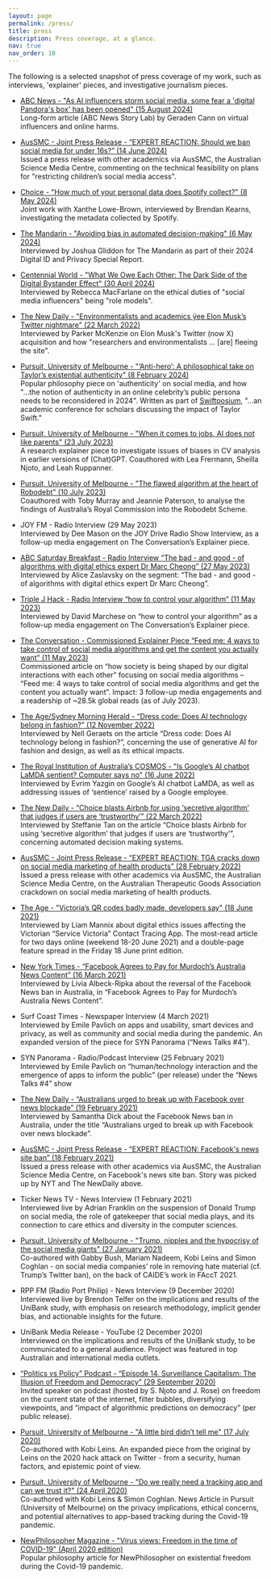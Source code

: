 ```yaml
---
layout: page
permalink: /press/
title: press
description: Press coverage, at a glance.
nav: true
nav_order: 10
---
```


The following is a selected snapshot of press coverage of my work, such as interviews, 'explainer' pieces, and investigative journalism pieces.

* [ABC News - "As AI influencers storm social media, some fear a 'digital Pandora's box' has been opened" (15 August 2024)](https://www.abc.net.au/news/2024-08-16/ai-influencers-instagram-porn-social-media-relationships/104071876)<br/>
Long-form article (ABC News Story Lab) by Geraden Cann on virtual influencers and online harms.

* [AusSMC - Joint Press Release - “EXPERT REACTION: Should we ban social media for under 16s?” (14 June 2024)](https://www.scimex.org/newsfeed/expert-reaction-should-we-ban-social-media-for-under-16s)<br/>
Issued a press release with other academics via AusSMC, the Australian Science Media Centre, commenting on the technical feasibility on plans for "restricting children’s social media access".

* [Choice - "How much of your personal data does Spotify collect?" (8 May 2024)](https://www.choice.com.au/consumers-and-data/data-collection-and-use/who-has-your-data/articles/spotify-personal-data)<br/>
Joint work with Xanthe Lowe-Brown, interviewed by Brendan Kearns, investigating the metadata collected by Spotify.

* [The Mandarin - "Avoiding bias in automated decision-making" (6 May 2024)](https://www.themandarin.com.au/244865-avoiding-bias-in-automated-decision-making/)<br/>
Interviewed by Joshua Gliddon for The Mandarin as part of their 2024 Digital ID and Privacy Special Report.

* [Centennial World - "What We Owe Each Other: The Dark Side of the Digital Bystander Effect" (30 April 2024)](https://centennialworld.com/what-we-owe-each-other-digital-bystander-effect/)<br/>
Interviewed by Rebecca MacFarlane on the ethical duties of "social media influencers" being "role models".

* [The New Daily - "Environmentalists and academics ÿee Elon Musk’s Twitter nightmare" (22 March 2022)](https://www.thenewdaily.com.au/life/tech/2023/08/17/twitter-exodus-elon-musk)<br/>
Interviewed by Parker McKenzie on Elon Musk's Twitter (now X) acquisition and how "researchers and environmentalists ... [are] fleeing the site".

* [Pursuit, University of Melbourne - "‘Anti-hero’: A philosophical take on Taylor’s existential authenticity" (8 February 2024)](https://pursuit.unimelb.edu.au/articles/anti-hero-a-philosophical-take-on-taylor-s-existential-authenticity)<br/>
Popular philosophy piece on 'authenticity' on social media, and how "...the notion of authenticity in an online celebrity’s public persona needs to be reconsidered in 2024". Written as part of [Swiftposium](https://swiftposium2024.com/), "...an academic conference for scholars discussing the impact of Taylor Swift."

* [Pursuit, University of Melbourne - "When it comes to jobs, AI does not like parents" (23 July 2023)](https://pursuit.unimelb.edu.au/articles/when-it-comes-to-jobs-ai-does-not-like-parents)<br/>
A research explainer piece to investigate issues of biases in CV analysis in earlier versions of (Chat)GPT. Coauthored with Lea Frermann, Sheilla Njoto, and Leah Ruppanner.

* [Pursuit, University of Melbourne - "The flawed algorithm at the heart of Robodebt" (10 July 2023)](https://pursuit.unimelb.edu.au/articles/the-flawed-algorithm-at-the-heart-of-robodebt)<br/>
Coauthored with Toby Murray and Jeannie Paterson, to analyse the findings of Australia’s Royal Commission into the Robodebt Scheme.


* JOY FM - Radio Interview (29 May 2023)<br/>
  Interviewed by Dee Mason on the JOY Drive Radio Show Interview, as a follow-up media engagement on The Conversation’s Explainer piece.

* [ABC Saturday Breakfast - Radio Interview “The bad - and good - of algorithms with digital ethics expert Dr Marc Cheong” (27 May 2023)](https://www.abc.net.au/listen/programs/melbourne-saturdaybreakfast/the-bad-and-good-of-algorithms-with-digital-ethics-expert/102401696)<br/>
Interviewed by Alice Zaslavsky on the segment: “The bad - and good - of algorithms with digital ethics expert Dr Marc Cheong”.

* [Triple J Hack - Radio Interview “how to control your algorithm” (11 May 2023)](https://www.abc.net.au/triplej/programs/hack/hack/102307814)<br/>
Interviewed by David Marchese on “how to control your algorithm” as a follow-up media engagement on The Conversation’s Explainer piece.

* [The Conversation - Commissioned Explainer Piece “Feed me: 4 ways to take control of social media algorithms and get the content you actually want” (11 May 2023)](https://theconversation.com/feed-me-4-ways-to-take-control-of-social-media-algorithms-and-get-the-content-you-actually-want-204374)<br/>
Commissioned article on “how society is being shaped by our digital interactions with each other” focusing on social media algorithms – “Feed me: 4 ways to take control of social media algorithms and get the content you actually want”. 
Impact: 3 follow-up media engagements and a readership of ~28.5k global reads (as of July 2023).

* [The Age/Sydney Morning Herald - “Dress code: Does AI technology belong in fashion?” (12 November 2022)](https://www.smh.com.au/business/companies/dress-code-does-ai-technology-belong-in-fashion-20221108-p5bwh2.html)<br/>
Interviewed by Nell Geraets on the article “Dress code: Does AI technology belong in fashion?”, concerning the use of generative AI for fashion and design, as well as its ethical impacts.

* [The Royal Institution of Australia’s COSMOS - "Is Google’s AI chatbot LaMDA sentient? Computer says no" (16 June 2022)](https://cosmosmagazine.com/technology/google-ai-lamda-sentient/)<br/>
Interviewed by Evrim Yazgin on Google’s AI chatbot LaMDA, as well as addressing issues of ‘sentience’ raised by a Google employee.

* [The New Daily - “Choice blasts Airbnb for using ‘secretive algorithm’ that judges if users are ‘trustworthy’” (22 March 2022)](https://www.thenewdaily.com.au/news/2022/03/22/choice-airbnb-trust-algorithm)<br/>
Interviewed by Steffanie Tan on the article “Choice blasts Airbnb for using ‘secretive algorithm’ that judges if users are ‘trustworthy’”, concerning automated decision making systems.

* [AusSMC - Joint Press Release - “EXPERT REACTION: TGA cracks down on social media marketing of health products” (28 February 2022)](https://www.scimex.org/newsfeed/expert-reaction-tga-cracks-down-on-social-media-marketing-of-health-products)<br/>
Issued a press release with other academics via AusSMC, the Australian Science Media Centre, on the Australian Therapeutic Goods Association crackdown on social media marketing of health products.

* [The Age - "Victoria’s QR codes badly made, developers say" (18 June 2021)](https://www.theage.com.au/national/victoria/victoria-s-qr-codes-badly-made-developers-say-20210617-p581r6.html)<br/>
Interviewed by Liam Mannix about digital ethics issues affecting the Victorian “Service Victoria” Contact Tracing App. The most-read article for two days online (weekend 18-20 June 2021) and a double-page feature spread in the Friday 18 June print edition.

* [New York Times - “Facebook Agrees to Pay for Murdoch’s Australia News Content” (16 March 2021)](https://www.nytimes.com/2021/03/16/business/media/news-corp-facebook-news.html)<br/>
Interviewed by Livia Albeck-Ripka about the reversal of the Facebook News ban in Australia, in “Facebook Agrees to Pay for Murdoch’s Australia News Content”.

* Surf Coast Times - Newspaper Interview (4 March 2021)<br/>
Interviewed by Emile Pavlich on apps and usability, smart devices and privacy, as well as community and social media during the pandemic. An expanded version of the piece for SYN Panorama (“News Talks #4”).

* SYN Panorama - Radio/Podcast Interview (25 February 2021)<br/>
Interviewed by Emile Pavlich on “human/technology interaction and the emergence of apps to inform the public” (per release) under the “News Talks #4” show

* [The New Daily - “Australians urged to break up with Facebook over news blockade” (19 February 2021)](https://www.thenewdaily.com.au/news/national/2021/02/19/facebook-australia-news-break-up)<br/>
Interviewed by Samantha Dick about the Facebook News ban in Australia, under the title “Australians urged to break up with Facebook over news blockade”.

* [AusSMC - Joint Press Release - “EXPERT REACTION: Facebook's news site ban” (18 February 2021)](https://www.scimex.org/newsfeed/expert-reaction-facebooks-news-site-ban)<br/>
Issued a press release with other academics via AusSMC, the Australian Science Media Centre, on Facebook's news site ban. Story was picked up by NYT and The NewDaily above.

* Ticker News TV - News Interview (1 February 2021)<br/>
Interviewed live by Adrian Franklin on the suspension of Donald Trump on social media, the role of gatekeeper that social media plays, and its connection to care ethics and diversity in the computer sciences. 

* [Pursuit, University of Melbourne - "Trump, nipples and the hypocrisy of the social media giants" (27 January 2021)](https://pursuit.unimelb.edu.au/articles/trump-nipples-and-the-hypocrisy-of-the-social-media-giants)<br/>
Co-authored with Gabby Bush, Mariam Nadeem, Kobi Leins and Simon Coghlan - on social media companies’ role in removing hate material (cf. Trump’s Twitter ban), on the back of CAIDE’s work in FAccT 2021. 

* RPP FM (Radio Port Philip) - News Interview (9 December 2020)<br/>
Interviewed live by Brendon Telfer on the implications and results of the UniBank study, with emphasis on research methodology, implicit gender bias, and actionable insights for the future.

* UniBank Media Release - YouTube (2 December 2020)<br/>
Interviewed on the implications and results of the UniBank study, to be communicated to a general audience. Project was featured in top Australian and international media outlets. 

* [“Politics vs Policy” Podcast - “Episode 14. Surveillance Capitalism: The Illusion of Freedom and Democracy” (29 September 2020)](https://www.facebook.com/photo?fbid=200837728072887)<br/>
Invited speaker on podcast (hosted by S. Njoto and J. Rose) on freedom on the current state of the internet, filter bubbles, diversifying viewpoints, and “impact of algorithmic predictions on democracy” (per public release).

* [Pursuit, University of Melbourne - "A little bird didn’t tell me" (17 July 2020)](https://pursuit.unimelb.edu.au/articles/a-little-bird-didn-t-tell-me)<br/>
Co-authored with Kobi Leins.  An expanded piece from the original by Leins on the 2020 hack attack on Twitter - from a security, human factors, and epistemic point of view.

* [Pursuit, University of Melbourne - "Do we really need a tracking app and can we trust it?" (24 April 2020)](https://pursuit.unimelb.edu.au/articles/do-we-really-need-a-tracking-app-and-can-we-trust-it)<br/>
Co-authored with Kobi Leins & Simon Coghlan. News Article in Pursuit (University of Melbourne) on the privacy implications, ethical concerns, and potential alternatives to app-based tracking during the Covid-19 pandemic.

* [NewPhilosopher Magazine - "Virus views: Freedom in the time of COVID-19" (April 2020 edition)](https://www.newphilosopher.com/articles/virus-views-freedom-in-the-time-of-covid-19/)<br/>
Popular philosophy article for NewPhilosopher on existential freedom during the Covid-19 pandemic. 



